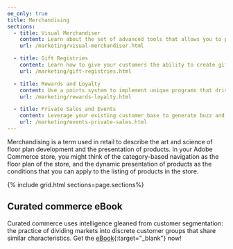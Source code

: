 ```yaml
---
ee_only: true
title: Merchandising
sections:
  - title: Visual Merchandiser
    content: Learn about the set of advanced tools that allows you to position products, and apply conditions that determine which products appear in the category listing.
    url: /marketing/visual-merchandiser.html

  - title: Gift Registries
    content: Learn how to give your customers the ability to create gift registries for special occasions, and to invite their friends and family to purchase their gifts from the gift registry.
    url: /marketing/gift-registries.html

  - title: Rewards and Loyalty
    content: Use a points system to implement unique programs that drive customer engagement and promote customer loyalty. You can award points for a wide range of transaction and customer activities and control the point allotment, balance, and expiration.
    url: /marketing/rewards-loyalty.html

  - title: Private Sales and Events
    content: Leverage your existing customer base to generate buzz and new leads, or to offload surplus inventory through private sales and other catalog events.
    url: /marketing/events-private-sales.html
---
```


Merchandising is a term used in retail to describe the art and science of floor plan development and the presentation of products. In your Adobe Commerce store, you might think of the category-based navigation as the floor plan of the store, and the dynamic presentation of products as the conditions that you can apply to the listing of products in the store.

{% include grid.html sections=page.sections%}

## Curated commerce eBook

Curated commerce uses intelligence gleaned from customer segmentation: the practice of dividing markets into discrete customer groups that share similar characteristics. Get the [eBook][1]{:target="_blank"} now!

[1]: https://magento.com/resources/curated-commerce
